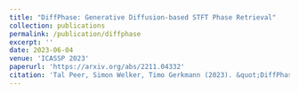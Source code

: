 ```yaml
---
title: "DiffPhase: Generative Diffusion-based STFT Phase Retrieval"
collection: publications
permalink: /publication/diffphase
excerpt: ''
date: 2023-06-04
venue: 'ICASSP 2023'
paperurl: 'https://arxiv.org/abs/2211.04332'
citation: 'Tal Peer, Simon Welker, Timo Gerkmann (2023). &quot;DiffPhase: Generative Diffusion-based STFT Phase Retrieval.&quot; <i>ICASSP 2023</i>.'
---
```

